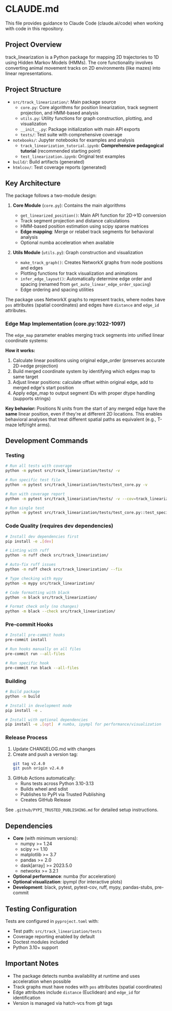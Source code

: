 # CLAUDE.md

This file provides guidance to Claude Code (claude.ai/code) when working with code in this repository.

## Project Overview

track_linearization is a Python package for mapping 2D trajectories to 1D using Hidden Markov Models (HMMs). The core functionality involves converting animal movement tracks on 2D environments (like mazes) into linear representations.

## Project Structure

- `src/track_linearization/`: Main package source
  - `core.py`: Core algorithms for position linearization, track segment projection, and HMM-based analysis
  - `utils.py`: Utility functions for graph construction, plotting, and visualization
  - `__init__.py`: Package initialization with main API exports
  - `tests/`: Test suite with comprehensive coverage
- `notebooks/`: Jupyter notebooks for examples and analysis
  - `track_linearization_tutorial.ipynb`: **Comprehensive pedagogical tutorial** (recommended starting point)
  - `test_linearization.ipynb`: Original test examples
- `build/`: Build artifacts (generated)
- `htmlcov/`: Test coverage reports (generated)

## Key Architecture

The package follows a two-module design:

1. **Core Module** (`core.py`): Contains the main algorithms
   - `get_linearized_position()`: Main API function for 2D→1D conversion
   - Track segment projection and distance calculations
   - HMM-based position estimation using scipy sparse matrices
   - **Edge mapping**: Merge or relabel track segments for behavioral analysis
   - Optional numba acceleration when available

2. **Utils Module** (`utils.py`): Graph construction and visualization
   - `make_track_graph()`: Creates NetworkX graphs from node positions and edges
   - Plotting functions for track visualization and animations
   - `infer_edge_layout()`: Automatically determine edge order and spacing (renamed from `get_auto_linear_edge_order_spacing`)
   - Edge ordering and spacing utilities

The package uses NetworkX graphs to represent tracks, where nodes have `pos` attributes (spatial coordinates) and edges have `distance` and `edge_id` attributes.

### Edge Map Implementation (core.py:1022-1097)

The `edge_map` parameter enables merging track segments into unified linear coordinate systems:

**How it works:**
1. Calculate linear positions using original edge_order (preserves accurate 2D→edge projection)
2. Build merged coordinate system by identifying which edges map to same target
3. Adjust linear positions: calculate offset within original edge, add to merged edge's start position
4. Apply edge_map to output segment IDs with proper dtype handling (supports strings)

**Key behavior:** Positions N units from the start of any merged edge have the **same** linear position, even if they're at different 2D locations. This enables behavioral analyses that treat different spatial paths as equivalent (e.g., T-maze left/right arms).

## Development Commands

### Testing

```bash
# Run all tests with coverage
python -m pytest src/track_linearization/tests/ -v

# Run specific test file
python -m pytest src/track_linearization/tests/test_core.py -v

# Run with coverage report
python -m pytest src/track_linearization/tests/ -v --cov=track_linearization --cov-report=html --cov-report=term-missing

# Run single test
python -m pytest src/track_linearization/tests/test_core.py::test_specific_function -v
```

### Code Quality (requires dev dependencies)

```bash
# Install dev dependencies first
pip install -e .[dev]

# Linting with ruff
python -m ruff check src/track_linearization/

# Auto-fix ruff issues
python -m ruff check src/track_linearization/ --fix

# Type checking with mypy
python -m mypy src/track_linearization/

# Code formatting with black
python -m black src/track_linearization/

# Format check only (no changes)
python -m black --check src/track_linearization/
```

### Pre-commit Hooks

```bash
# Install pre-commit hooks
pre-commit install

# Run hooks manually on all files
pre-commit run --all-files

# Run specific hook
pre-commit run black --all-files
```

### Building

```bash
# Build package
python -m build

# Install in development mode
pip install -e .

# Install with optional dependencies
pip install -e .[opt]  # numba, ipympl for performance/visualization
```

### Release Process

1. Update CHANGELOG.md with changes
2. Create and push a version tag:
   ```bash
   git tag v2.4.0
   git push origin v2.4.0
   ```
3. GitHub Actions automatically:
   - Runs tests across Python 3.10-3.13
   - Builds wheel and sdist
   - Publishes to PyPI via Trusted Publishing
   - Creates GitHub Release

See `.github/PYPI_TRUSTED_PUBLISHING.md` for detailed setup instructions.

## Dependencies

- **Core** (with minimum versions):
  - numpy >= 1.24
  - scipy >= 1.10
  - matplotlib >= 3.7
  - pandas >= 2.0
  - dask[array] >= 2023.5.0
  - networkx >= 3.2.1
- **Optional performance**: numba (for acceleration)
- **Optional visualization**: ipympl (for interactive plots)
- **Development**: black, pytest, pytest-cov, ruff, mypy, pandas-stubs, pre-commit

## Testing Configuration

Tests are configured in `pyproject.toml` with:

- Test path: `src/track_linearization/tests`
- Coverage reporting enabled by default
- Doctest modules included
- Python 3.10+ support

## Important Notes

- The package detects numba availability at runtime and uses acceleration when possible
- Track graphs must have nodes with `pos` attributes (spatial coordinates)
- Edge attributes include `distance` (Euclidean) and `edge_id` for identification
- Version is managed via hatch-vcs from git tags
